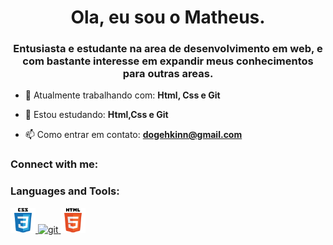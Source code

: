 <h1 align="center">Ola, eu sou o Matheus.</h1>
<h3 align="center">Entusiasta e estudante na area de desenvolvimento em web, e com bastante interesse em expandir meus conhecimentos para outras areas.</h3>

- 🔭 Atualmente trabalhando com: **Html, Css e Git**

- 🌱 Estou estudando: **Html,Css e Git**

- 📫 Como entrar em contato: **dogehkinn@gmail.com**

<h3 align="left">Connect with me:</h3>
<p align="left">
</p>

<h3 align="left">Languages and Tools:</h3>
<p align="left"> <a href="https://www.w3schools.com/css/" target="_blank" rel="noreferrer"> <img src="https://raw.githubusercontent.com/devicons/devicon/master/icons/css3/css3-original-wordmark.svg" alt="css3" width="40" height="40"/> </a> <a href="https://git-scm.com/" target="_blank" rel="noreferrer"> <img src="https://www.vectorlogo.zone/logos/git-scm/git-scm-icon.svg" alt="git" width="40" height="40"/> </a> <a href="https://www.w3.org/html/" target="_blank" rel="noreferrer"> <img src="https://raw.githubusercontent.com/devicons/devicon/master/icons/html5/html5-original-wordmark.svg" alt="html5" width="40" height="40"/> </a> </p>
